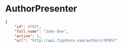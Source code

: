# AuthorPresenter

```json
{
    "id": 97657,
    "full_name": "John Doe",
    "active": 1,
    "url": "http://api.figshare.com/authors/97657"
```

